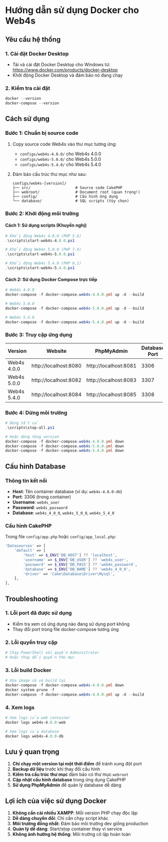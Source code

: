 # Hướng dẫn sử dụng Docker cho Web4s

## Yêu cầu hệ thống

### 1. Cài đặt Docker Desktop
- Tải và cài đặt Docker Desktop cho Windows từ: https://www.docker.com/products/docker-desktop
- Khởi động Docker Desktop và đảm bảo nó đang chạy

### 2. Kiểm tra cài đặt
```powershell
docker --version
docker-compose --version
```

## Cách sử dụng

### Bước 1: Chuẩn bị source code
1. Copy source code Web4s vào thư mục tương ứng:
   - `configs/web4s-4.0.0/` cho Web4s 4.0.0
   - `configs/web4s-5.0.0/` cho Web4s 5.0.0  
   - `configs/web4s-5.4.0/` cho Web4s 5.4.0

2. Đảm bảo cấu trúc thư mục như sau:
   ```
   configs/web4s-[version]/
   ├── src/                    # Source code CakePHP
   ├── webroot/                # Document root (quan trọng!)
   ├── config/                 # Cấu hình ứng dụng
   └── database/               # SQL scripts (tùy chọn)
   ```

### Bước 2: Khởi động môi trường

#### Cách 1: Sử dụng scripts (Khuyến nghị)
```powershell
# Khởi động Web4s 4.0.0 (PHP 5.6)
.\scripts\start-web4s-4.0.0.ps1

# Khởi động Web4s 5.0.0 (PHP 7.4)
.\scripts\start-web4s-5.0.0.ps1

# Khởi động Web4s 5.4.0 (PHP 8.1)
.\scripts\start-web4s-5.4.0.ps1
```

#### Cách 2: Sử dụng Docker Compose trực tiếp
```powershell
# Web4s 4.0.0
docker-compose -f docker-compose.web4s-4.0.0.yml up -d --build

# Web4s 5.0.0
docker-compose -f docker-compose.web4s-5.0.0.yml up -d --build

# Web4s 5.4.0
docker-compose -f docker-compose.web4s-5.4.0.yml up -d --build
```

### Bước 3: Truy cập ứng dụng

| Version | Website | PhpMyAdmin | Database Port |
|---------|---------|------------|---------------|
| Web4s 4.0.0 | http://localhost:8080 | http://localhost:8081 | 3306 |
| Web4s 5.0.0 | http://localhost:8082 | http://localhost:8083 | 3307 |
| Web4s 5.4.0 | http://localhost:8084 | http://localhost:8085 | 3308 |

### Bước 4: Dừng môi trường
```powershell
# Dừng tất cả
.\scripts\stop-all.ps1

# Hoặc dừng từng version
docker-compose -f docker-compose.web4s-4.0.0.yml down
docker-compose -f docker-compose.web4s-5.0.0.yml down
docker-compose -f docker-compose.web4s-5.4.0.yml down
```

## Cấu hình Database

### Thông tin kết nối
- **Host**: Tên container database (ví dụ: `web4s-4.0.0-db`)
- **Port**: 3306 (trong container)
- **Username**: `web4s_user`
- **Password**: `web4s_password`
- **Database**: `web4s_4_0_0`, `web4s_5_0_0`, `web4s_5_4_0`

### Cấu hình CakePHP
Trong file `config/app.php` hoặc `config/app_local.php`:
```php
'Datasources' => [
    'default' => [
        'host' => $_ENV['DB_HOST'] ?? 'localhost',
        'username' => $_ENV['DB_USER'] ?? 'web4s_user',
        'password' => $_ENV['DB_PASS'] ?? 'web4s_password',
        'database' => $_ENV['DB_NAME'] ?? 'web4s_4_0_0',
        'driver' => 'Cake\Database\Driver\Mysql',
    ],
],
```

## Troubleshooting

### 1. Lỗi port đã được sử dụng
- Kiểm tra xem có ứng dụng nào đang sử dụng port không
- Thay đổi port trong file docker-compose tương ứng

### 2. Lỗi quyền truy cập
```powershell
# Chạy PowerShell với quyền Administrator
# Hoặc thay đổi quyền thư mục
```

### 3. Lỗi build Docker
```powershell
# Xóa image cũ và build lại
docker-compose -f docker-compose.web4s-4.0.0.yml down
docker system prune -f
docker-compose -f docker-compose.web4s-4.0.0.yml up -d --build
```

### 4. Xem logs
```powershell
# Xem logs của web container
docker logs web4s-4.0.0-web

# Xem logs của database
docker logs web4s-4.0.0-db
```

## Lưu ý quan trọng

1. **Chỉ chạy một version tại một thời điểm** để tránh xung đột port
2. **Backup dữ liệu** trước khi thay đổi cấu hình
3. **Kiểm tra cấu trúc thư mục** đảm bảo có thư mục `webroot`
4. **Cập nhật cấu hình database** trong ứng dụng CakePHP
5. **Sử dụng PhpMyAdmin** để quản lý database dễ dàng

## Lợi ích của việc sử dụng Docker

1. **Không cần cài nhiều XAMPP**: Mỗi version PHP chạy độc lập
2. **Dễ dàng chuyển đổi**: Chỉ cần chạy script khác
3. **Môi trường đồng nhất**: Đảm bảo môi trường dev giống production
4. **Quản lý dễ dàng**: Start/stop container thay vì service
5. **Không ảnh hưởng hệ thống**: Môi trường cô lập hoàn toàn 